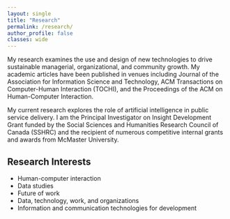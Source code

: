 ```yaml
---
layout: single
title: "Research"
permalink: /research/
author_profile: false
classes: wide
---
```


My research examines the use and design of new technologies to drive sustainable managerial, organizational, and community growth. My academic articles have been published in venues including Journal of the Association for Information Science and Technology, ACM Transactions on Computer-Human Interaction (TOCHI), and the Proceedings of the ACM on Human-Computer Interaction.

My current research explores the role of artificial intelligence in public service delivery. I am the Principal Investigator on Insight Development Grant funded by the Social Sciences and Humanities Research Council of Canada (SSHRC) and the recipient of numerous competitive internal grants and awards from McMaster University.

## Research Interests

* Human-computer interaction
* Data studies
* Future of work
* Data, technology, work, and organizations
* Information and communication technologies for development
